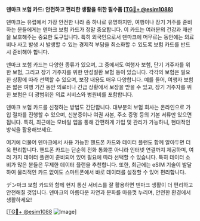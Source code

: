 **덴마크 보험 카드: 안전하고 편리한 생활을 위한 필수품 [[TG💪+ @esim1088](https://t.me/s/esim1088)]**

덴마크는 유럽에서 가장 안전한 나라 중 하나로 유명하지만, 여행이나 장기 거주를 준비하는 분들에게는 덴마크 보험 카드가 정말 중요합니다. 이 카드는 여러분의 건강과 재산을 보호해주는 중요한 도구입니다. 특히 외국인으로서 덴마크에 머무르는 동안에는 의료비나 사고 발생 시 발생할 수 있는 경제적 부담을 최소화할 수 있도록 보험 카드를 반드시 준비해야 합니다.

덴마크 보험 카드는 다양한 종류가 있으며, 그 중에서도 여행자 보험, 단기 거주자를 위한 보험, 그리고 장기 거주자를 위한 만성질환 보험 등이 있습니다. 각각의 보험은 필요한 상황에 따라 선택할 수 있으며, 보장 내용도 매우 다양합니다. 예를 들어, 여행자 보험은 짧은 여행 기간 동안 의료비나 긴급 상황에서 보장을 받을 수 있고, 장기 거주자를 위한 보험은 더 광범위한 의료 서비스와 병원비를 포함합니다.

덴마크 보험 카드를 신청하는 방법도 간단합니다. 대부분의 보험 회사는 온라인으로 가입 절차를 진행할 수 있으며, 신분증이나 여권 사본, 주소 증명 등의 기본 서류만 있으면 됩니다. 특히, 최근에는 모바일 앱을 통해 간편하게 가입 및 관리가 가능하니, 현대적인 방식을 활용해보세요.

여기에 더불어 덴마크에서 사용 가능한 핸드폰 카드와 데이터 플랜도 함께 알아두면 더욱 편리합니다. 핸드폰 카드는 단순히 전화 통화뿐 아니라 인터넷 연결까지 제공하며, 여러 가지 데이터 플랜이 준비되어 있어 필요에 따라 선택할 수 있습니다. 특히 데이터 소비가 많은 분들은 무제한 데이터 플랜을 추천합니다. 또한, 최근에는 eSIM 기술이 발달하여 물리적인 카드 없이도 스마트폰에서 바로 데이터를 설정할 수 있어 편리합니다.

デン마크 보험 카드와 함께 현지 통신 서비스를 잘 활용하면 덴마크 생활이 더 편리하고 안전해질 것입니다. 덴마크의 아름다운 자연과 문화를 마음껏 누리며, 안전한 환경에서 생활하세요! 

[[TG💪+ @esim1088](https://t.me/s/esim1088) ![Image](https://i.postimg.cc/Y0z9fWf4/image.png)]